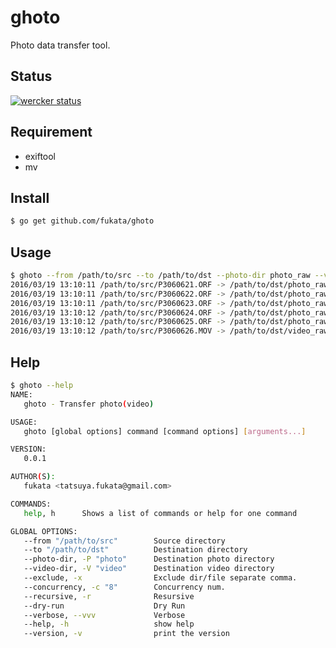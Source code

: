 # ghoto 

Photo data transfer tool.

## Status

[![wercker status](https://app.wercker.com/status/bc0ddbabc6480a220bc99a23d98a5400/s "wercker status")](https://app.wercker.com/project/bykey/bc0ddbabc6480a220bc99a23d98a5400)

## Requirement

- exiftool 
- mv 

## Install

```bash
$ go get github.com/fukata/ghoto
```

## Usage

```bash
$ ghoto --from /path/to/src --to /path/to/dst --photo-dir photo_raw --video-dir video_raw --recursive --exclude lightroom
2016/03/19 13:10:11 /path/to/src/P3060621.ORF -> /path/to/dst/photo_raw/2016/03/06/P3060621.ORF
2016/03/19 13:10:11 /path/to/src/P3060622.ORF -> /path/to/dst/photo_raw/2016/03/06/P3060622.ORF
2016/03/19 13:10:11 /path/to/src/P3060623.ORF -> /path/to/dst/photo_raw/2016/03/06/P3060623.ORF
2016/03/19 13:10:12 /path/to/src/P3060624.ORF -> /path/to/dst/photo_raw/2016/03/06/P3060624.ORF
2016/03/19 13:10:12 /path/to/src/P3060625.ORF -> /path/to/dst/photo_raw/2016/03/06/P3060625.ORF
2016/03/19 13:10:12 /path/to/src/P3060626.MOV -> /path/to/dst/video_raw/2016/03/06/P3060626.MOV
```

## Help

```bash
$ ghoto --help
NAME:
   ghoto - Transfer photo(video)

USAGE:
   ghoto [global options] command [command options] [arguments...]

VERSION:
   0.0.1

AUTHOR(S):
   fukata <tatsuya.fukata@gmail.com>

COMMANDS:
   help, h      Shows a list of commands or help for one command

GLOBAL OPTIONS:
   --from "/path/to/src"        Source directory
   --to "/path/to/dst"          Destination directory
   --photo-dir, -P "photo"      Destination photo directory
   --video-dir, -V "video"      Destination video directory
   --exclude, -x                Exclude dir/file separate comma.
   --concurrency, -c "8"        Concurrency num.
   --recursive, -r              Resursive
   --dry-run                    Dry Run
   --verbose, --vvv             Verbose
   --help, -h                   show help
   --version, -v                print the version
```
